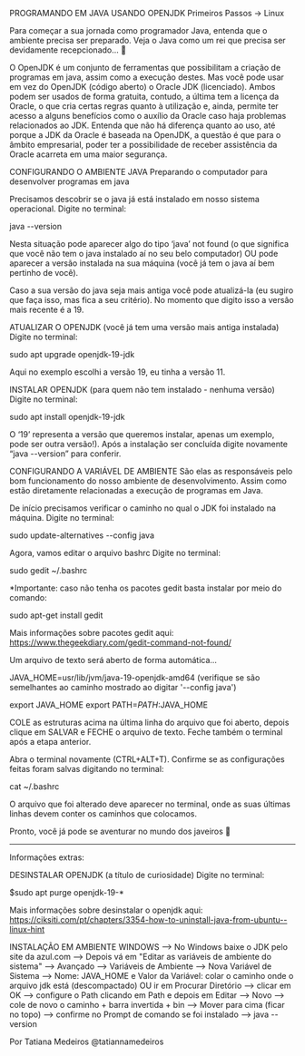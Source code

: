 PROGRAMANDO EM JAVA USANDO OPENJDK
Primeiros Passos
→ Linux

Para começar a sua jornada como programador Java, entenda que o ambiente precisa ser preparado. Veja o Java como um rei que precisa ser devidamente recepcionado… 👑

O OpenJDK é um conjunto de ferramentas que possibilitam a criação de programas em java, assim como a execução destes. Mas você pode usar em vez do OpenJDK (código aberto) o Oracle JDK (licenciado). Ambos podem ser usados de forma gratuita, contudo, a última tem a licença da Oracle, o que cria certas regras quanto à utilização e, ainda, permite ter acesso a alguns benefícios como o auxílio da Oracle caso haja problemas relacionados ao JDK. Entenda que não há diferença quanto ao uso, até porque a JDK da Oracle é baseada na OpenJDK, a questão é que para o âmbito empresarial, poder ter a possibilidade de receber assistência da Oracle acarreta em uma maior segurança.

CONFIGURANDO O AMBIENTE JAVA
Preparando o computador para desenvolver programas em java

Precisamos descobrir se o java já está instalado em nosso sistema operacional.
Digite no terminal:

java --version

Nesta situação pode aparecer algo do tipo ‘java’ not found (o que significa que você não tem o java instalado aí no seu belo computador) OU pode aparecer a versão instalada na sua máquina (você já tem o java aí bem pertinho de você).

Caso a sua versão do java seja mais antiga você pode atualizá-la (eu sugiro que faça isso, mas fica a seu critério). No momento que digito isso a versão mais recente é a 19.

ATUALIZAR O OPENJDK (você já tem uma versão mais antiga instalada)
Digite no terminal:

sudo apt upgrade openjdk-19-jdk

Aqui no exemplo escolhi a versão 19, eu tinha a versão 11.

INSTALAR OPENJDK (para quem não tem instalado - nenhuma versão)
Digite no terminal:

sudo apt install openjdk-19-jdk

O ‘19’ representa a versão que queremos instalar, apenas um exemplo, pode ser outra versão!). Após a instalação ser concluída digite novamente “java --version” para conferir.

CONFIGURANDO A VARIÁVEL DE AMBIENTE
São elas as responsáveis pelo bom funcionamento do nosso ambiente de desenvolvimento. Assim como estão diretamente relacionadas a execução de programas em Java.

De início precisamos verificar o caminho no qual o JDK foi instalado na máquina.
Digite no terminal:

sudo update-alternatives --config java

Agora, vamos editar o arquivo bashrc
Digite no terminal:

sudo gedit ~/.bashrc

*Importante: caso não tenha os pacotes gedit basta instalar por meio do comando:

sudo apt-get install gedit

Mais informações sobre pacotes gedit aqui: https://www.thegeekdiary.com/gedit-command-not-found/

Um arquivo de texto será aberto de forma automática…

JAVA_HOME=usr/lib/jvm/java-19-openjdk-amd64 (verifique se são semelhantes ao caminho mostrado ao digitar '--config java')

export JAVA_HOME export PATH=$PATH:$JAVA_HOME

COLE as estruturas acima na última linha do arquivo que foi aberto, depois clique em SALVAR e FECHE o arquivo de texto. Feche também o terminal após a etapa anterior.

Abra o terminal novamente (CTRL+ALT+T). Confirme se as configurações feitas foram salvas digitando no terminal:

cat ~/.bashrc

O arquivo que foi alterado deve aparecer no terminal, onde as suas últimas linhas devem conter os caminhos que colocamos.

Pronto, você já pode se aventurar no mundo dos javeiros 🙂
______________________________
Informações extras:

DESINSTALAR OPENJDK (a título de curiosidade)
Digite no terminal:

$sudo apt purge openjdk-19-*

Mais informações sobre desinstalar o openjdk aqui:
https://ciksiti.com/pt/chapters/3354-how-to-uninstall-java-from-ubuntu--linux-hint


INSTALAÇÃO EM AMBIENTE WINDOWS
--> No Windows baixe o JDK pelo site da azul.com --> Depois vá em "Editar as variáveis de ambiente do sistema" --> Avançado --> Variáveis de Ambiente --> Nova Variável de Sistema --> Nome: JAVA_HOME e Valor da Variável: colar o caminho onde o arquivo jdk está (descompactado) OU ir em Procurar Diretório --> clicar em OK --> configure o Path clicando em Path e depois em Editar --> Novo --> cole de novo o caminho + barra invertida + bin --> Mover para cima (ficar no topo) --> confirme no Prompt de comando se foi instalado --> java --version

Por Tatiana Medeiros
@tatiannamedeiros
